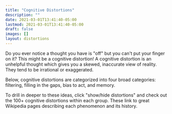 ```yaml
---
title: "Cognitive Distortions"
description: ""
date: 2021-03-01T13:41:40-05:00
lastmod: 2021-03-01T13:41:40-05:00
draft: false
images: []
layout: distortions
---
```


Do you ever notice a thought you have is "off" but you can't put your finger on it? This might be a cognitive distortion! A cognitive distortion is an unhelpful thought which gives you a skewed, inaccurate view of reality. They tend to be irrational or exaggerated.

Below, cognitive distortions are categorized into four broad categories: filtering, filling in the gaps, bias to act, and memory.

To drill in deeper to these ideas, click "show/hide distortions" and check out the 100+ cognitive distortions within each group. These link to great Wikipedia pages describing each phenomenon and its history.
